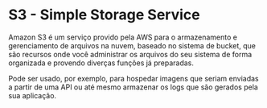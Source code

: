 # S3 - Simple Storage Service

Amazon S3 é um serviço provido pela AWS para o armazenamento e gerenciamento de arquivos na nuvem, baseado no sistema de bucket, que são recursos onde você administrar os arquivos do seu sistema de forma organizada e provendo diverças funções já preparadas.

Pode ser usado, por exemplo, para hospedar imagens que seriam enviadas a partir de uma API ou até mesmo armazenar os logs que são gerados pela sua aplicação.
